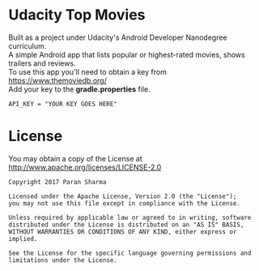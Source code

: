 # Udacity Top Movies
Built as a project under Udacity's Android Developer Nanodegree curriculum.
<br>A simple Android app that lists popular or highest-rated movies, shows trailers and reviews.
<br>To use this app you'll need to obtain a key from https://www.themoviedb.org/
<br>Add your key to the **gradle.properties** file.

    API_KEY = "YOUR KEY GOES HERE"
# License
You may obtain a copy of the License at http://www.apache.org/licenses/LICENSE-2.0

    Copyright 2017 Paran Sharma
    
    Licensed under the Apache License, Version 2.0 (the "License");
    you may not use this file except in compliance with the License.
    
    Unless required by applicable law or agreed to in writing, software
    distributed under the License is distributed on an "AS IS" BASIS,
    WITHOUT WARRANTIES OR CONDITIONS OF ANY KIND, either express or implied.
    
    See the License for the specific language governing permissions and
    limitations under the License.
